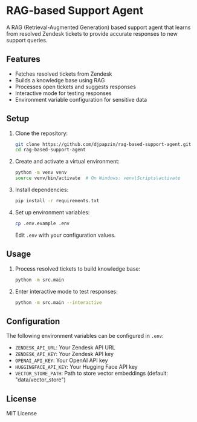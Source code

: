 # RAG-based Support Agent

A RAG (Retrieval-Augmented Generation) based support agent that learns from resolved Zendesk tickets to provide accurate responses to new support queries.

## Features

- Fetches resolved tickets from Zendesk
- Builds a knowledge base using RAG
- Processes open tickets and suggests responses
- Interactive mode for testing responses
- Environment variable configuration for sensitive data

## Setup

1. Clone the repository:
   ```bash
   git clone https://github.com/djpapzin/rag-based-support-agent.git
   cd rag-based-support-agent
   ```

2. Create and activate a virtual environment:
   ```bash
   python -m venv venv
   source venv/bin/activate  # On Windows: venv\Scripts\activate
   ```

3. Install dependencies:
   ```bash
   pip install -r requirements.txt
   ```

4. Set up environment variables:
   ```bash
   cp .env.example .env
   ```
   Edit `.env` with your configuration values.

## Usage

1. Process resolved tickets to build knowledge base:
   ```bash
   python -m src.main
   ```

2. Enter interactive mode to test responses:
   ```bash
   python -m src.main --interactive
   ```

## Configuration

The following environment variables can be configured in `.env`:

- `ZENDESK_API_URL`: Your Zendesk API URL
- `ZENDESK_API_KEY`: Your Zendesk API key
- `OPENAI_API_KEY`: Your OpenAI API key
- `HUGGINGFACE_API_KEY`: Your Hugging Face API key
- `VECTOR_STORE_PATH`: Path to store vector embeddings (default: "data/vector_store")

## License

MIT License 